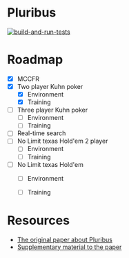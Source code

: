 # Pluribus


[![build-and-run-tests](https://github.com/Agnar22/Pluribus/workflows/build-and-run-tests/badge.svg)](https://github.com/Agnar22/Pluribus/actions)

# Roadmap
 - [X] MCCFR
 - [X] Two player Kuhn poker
   - [X] Environment
   - [X] Training
 - [ ] Three player Kuhn poker
   - [ ] Environment
   - [ ] Training
 - [ ] Real-time search
 - [ ] No Limit texas Hold'em 2 player
   - [ ] Environment
   - [ ] Training
 - [ ] No Limit texas Hold'em
   - [ ] Environment
   - [ ] Training
 

# Resources
 - [The original paper about Pluribus](https://www.cs.cmu.edu/~noamb/papers/19-Science-Superhuman.pdf)
 - [Supplementary material to the paper](https://science.sciencemag.org/content/sci/suppl/2019/07/10/science.aay2400.DC1/aay2400-Brown-SM.pdf)

